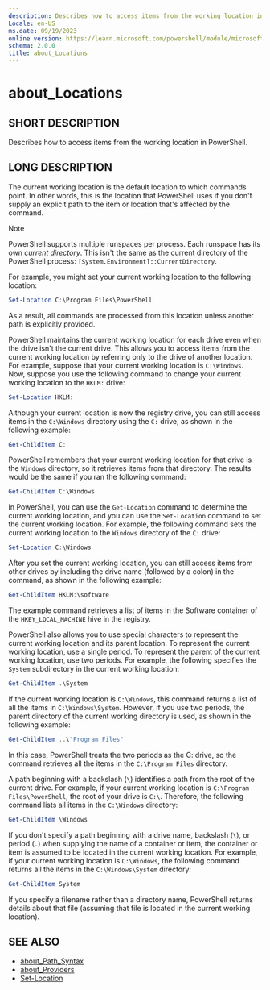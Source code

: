 ```yaml
---
description: Describes how to access items from the working location in PowerShell.
Locale: en-US
ms.date: 09/19/2023
online version: https://learn.microsoft.com/powershell/module/microsoft.powershell.core/about/about_locations?view=powershell-7.4&WT.mc_id=ps-gethelp
schema: 2.0.0
title: about_Locations
---
```

# about_Locations

## SHORT DESCRIPTION

Describes how to access items from the working location in PowerShell.

## LONG DESCRIPTION

The current working location is the default location to which commands point.
In other words, this is the location that PowerShell uses if you don't supply
an explicit path to the item or location that's affected by the command.

> [!NOTE]
> PowerShell supports multiple runspaces per process. Each runspace has its own
> _current directory_. This isn't the same as the current directory of the
> PowerShell process: `[System.Environment]::CurrentDirectory`.

For example, you might set your current working location to the following
location:

```powershell
Set-Location C:\Program Files\PowerShell
```

As a result, all commands are processed from this location unless another path
is explicitly provided.

PowerShell maintains the current working location for each drive even when the
drive isn't the current drive. This allows you to access items from the
current working location by referring only to the drive of another location.
For example, suppose that your current working location is `C:\Windows`. Now,
suppose you use the following command to change your current working location
to the `HKLM:` drive:

```powershell
Set-Location HKLM:
```

Although your current location is now the registry drive, you can still access
items in the `C:\Windows` directory using the `C:` drive, as shown in the
following example:

```powershell
Get-ChildItem C:
```

PowerShell remembers that your current working location for that drive is the
`Windows` directory, so it retrieves items from that directory. The results
would be the same if you ran the following command:

```powershell
Get-ChildItem C:\Windows
```

In PowerShell, you can use the `Get-Location` command to determine the current
working location, and you can use the `Set-Location` command to set the current
working location. For example, the following command sets the current working
location to the `Windows` directory of the `C:` drive:

```powershell
Set-Location C:\Windows
```

After you set the current working location, you can still access items from
other drives by including the drive name (followed by a colon) in the command,
as shown in the following example:

```powershell
Get-ChildItem HKLM:\software
```

The example command retrieves a list of items in the Software container of the
`HKEY_LOCAL_MACHINE` hive in the registry.

PowerShell also allows you to use special characters to represent the current
working location and its parent location. To represent the current working
location, use a single period. To represent the parent of the current working
location, use two periods. For example, the following specifies the `System`
subdirectory in the current working location:

```powershell
Get-ChildItem .\System
```

If the current working location is `C:\Windows`, this command returns a list of
all the items in `C:\Windows\System`. However, if you use two periods, the
parent directory of the current working directory is used, as shown in the
following example:

```powershell
Get-ChildItem ..\"Program Files"
```

In this case, PowerShell treats the two periods as the C: drive, so the
command retrieves all the items in the `C:\Program Files` directory.

A path beginning with a backslash (`\`) identifies a path from the root of the
current drive. For example, if your current working location is
`C:\Program Files\PowerShell`, the root of your drive is `C:\`. Therefore, the
following command lists all items in the `C:\Windows` directory:

```powershell
Get-ChildItem \Windows
```

If you don't specify a path beginning with a drive name, backslash (`\`), or
period (`.`) when supplying the name of a container or item, the container or
item is assumed to be located in the current working location. For example, if
your current working location is `C:\Windows`, the following command returns
all the items in the `C:\Windows\System` directory:

```powershell
Get-ChildItem System
```

If you specify a filename rather than a directory name, PowerShell returns
details about that file (assuming that file is located in the current working
location).

## SEE ALSO

- [about_Path_Syntax](about_Path_Syntax.md)
- [about_Providers](about_Providers.md)
- [Set-Location](xref:Microsoft.PowerShell.Management.Set-Location)
